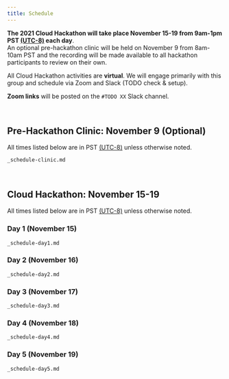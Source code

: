 ```yaml
---
title: Schedule
---
```


**The 2021 Cloud Hackathon will take place November 15-19 from 9am-1pm PST [(UTC-8)](https://www.timeanddate.com/time/zones/pst) each day**.   
An optional pre-hackathon clinic will be held on November 9 from 8am-10am PST  and the recording will be made available to all hackathon participants to review on their own.

All Cloud Hackathon activities are **virtual**. We will engage primarily with this group and schedule via Zoom and Slack (TODO check & setup).

**Zoom links** will be posted on the `#TODO XX` Slack channel.

<br>

## Pre-Hackathon Clinic:  November 9 (Optional)

All times listed below are in PST [(UTC-8)](https://www.timeanddate.com/time/zones/pst) unless otherwise noted. 


```{.include}
_schedule-clinic.md
```
<br>

## Cloud Hackathon: November 15-19

All times listed below are in PST [(UTC-8)](https://www.timeanddate.com/time/zones/pst) unless otherwise noted. 

### Day 1 (November 15)

```{.include}
_schedule-day1.md
```

### Day 2 (November 16) 

```{.include}
_schedule-day2.md
```

### Day 3 (November 17)

```{.include}
_schedule-day3.md
```

### Day 4 (November 18)

```{.include}
_schedule-day4.md
```

### Day 5 (November 19)

```{.include}
_schedule-day5.md
```
